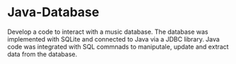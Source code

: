 # Java-Database

Develop a code to interact with a music database. The database was implemented with SQLite and connected to Java via a JDBC library.
Java code was integrated with SQL commnads to maniputale, update and extract data from the database. 
